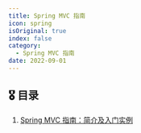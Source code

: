 ```yaml
---
title: Spring MVC 指南
icon: spring
isOriginal: true
index: false
category:
  - Spring MVC 指南
date: 2022-09-01
---
```


## 🎖️ 目录

1. [Spring MVC 指南：简介及入门实例](20220201-intro-and-quick-start.md)
